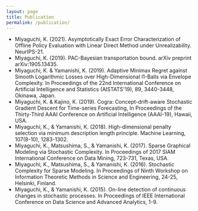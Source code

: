 ```yaml
---
layout: page
title: Publication
permalink: /publication/
---
```


* Miyaguchi, K. (2021). Asymptotically Exact Error Characterization of Offline Policy Evaluation with Linear Direct Method under Unrealizability. NeurIPS-21.
* Miyaguchi, K. (2019). PAC-Bayesian transportation bound. arXiv preprint arXiv:1905.13435.
* Miyaguchi, K. & Yamanishi, K. (2019). Adaptive Minimax Regret against Smooth Logarithmic Losses over High-Dimensional l1-Balls via Envelope Complexity. In Proceedings of the 22nd International Conference on  Artificial Intelligence and Statistics (AISTATS'19), 89, 3440-3448, Okinawa, Japan.
* Miyaguchi, K. & Kajino, K. (2019). Cogra: Concept-drift-aware Stochastic Gradient Descent for Time-series Forecasting, In Proceedings of the Thirty-Third AAAI Conference on Artificial Intelligence (AAAI-19), Hawaii, USA.
* Miyaguchi, K., & Yamanishi, K. (2018). High-dimensional penalty selection via minimum description length principle. Machine Learning, 107(8-10), 1283-1302.
* Miyaguchi, K., Matsushima, S., & Yamanishi, K. (2017). Sparse Graphical Modeling via Stochastic Complexity. In Proceedings of 2017 SIAM International Conference on Data Mining, 723-731, Texas, USA.
* Miyaguchi, K., Matsushima, S., & Yamanishi, K. (2016). Stochastic Complexity for Sparse Modeling. In Proceedings of Ninth Workshop on Information Theoretic Methods in Science and Engineering, 24-25, Helsinki, Finland.
* Miyaguchi, K., & Yamanishi, K. (2015). On-line detection of continuous changes in stochastic processes. In Proceedings of IEEE International Conference on Data Science and Advanced Analytics, 1-9.
